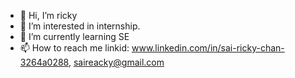 - 👋 Hi, I’m ricky
- 👀 I’m interested in internship.
- 🌱 I’m currently learning SE
- 📫 How to reach me linkid: www.linkedin.com/in/sai-ricky-chan-3264a0288, saireacky@gmail.com

<!---
ricky2001/ricky2001 is a ✨ special ✨ repository because its `README.md` (this file) appears on your GitHub profile.
You can click the Preview link to take a look at your changes.
--->
